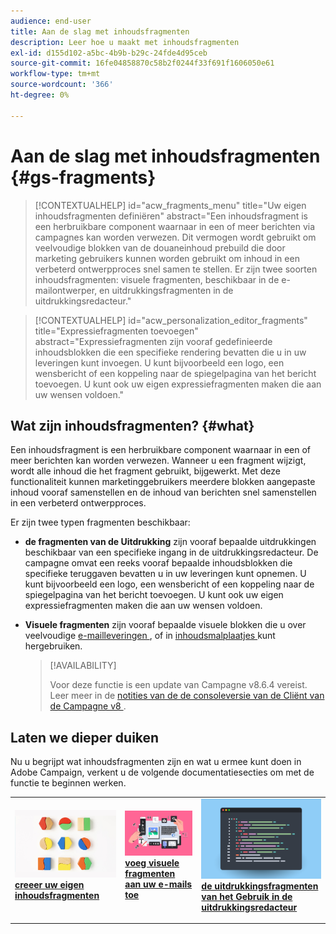 ```yaml
---
audience: end-user
title: Aan de slag met inhoudsfragmenten
description: Leer hoe u maakt met inhoudsfragmenten
exl-id: d155d102-a5bc-4b9b-b29c-24fde4d95ceb
source-git-commit: 16fe04858870c58b2f0244f33f691f1606050e61
workflow-type: tm+mt
source-wordcount: '366'
ht-degree: 0%

---
```


# Aan de slag met inhoudsfragmenten {#gs-fragments}

>[!CONTEXTUALHELP]
>id="acw_fragments_menu"
>title="Uw eigen inhoudsfragmenten definiëren"
>abstract="Een inhoudsfragment is een herbruikbare component waarnaar in een of meer berichten via campagnes kan worden verwezen. Dit vermogen wordt gebruikt om veelvoudige blokken van de douaneinhoud prebuild die door marketing gebruikers kunnen worden gebruikt om inhoud in een verbeterd ontwerpproces snel samen te stellen. Er zijn twee soorten inhoudsfragmenten: visuele fragmenten, beschikbaar in de e-mailontwerper, en uitdrukkingsfragmenten in de uitdrukkingsredacteur."

>[!CONTEXTUALHELP]
>id="acw_personalization_editor_fragments"
>title="Expressiefragmenten toevoegen"
>abstract="Expressiefragmenten zijn vooraf gedefinieerde inhoudsblokken die een specifieke rendering bevatten die u in uw leveringen kunt invoegen. U kunt bijvoorbeeld een logo, een wensbericht of een koppeling naar de spiegelpagina van het bericht toevoegen. U kunt ook uw eigen expressiefragmenten maken die aan uw wensen voldoen."

## Wat zijn inhoudsfragmenten? {#what}

Een inhoudsfragment is een herbruikbare component waarnaar in een of meer berichten kan worden verwezen. Wanneer u een fragment wijzigt, wordt alle inhoud die het fragment gebruikt, bijgewerkt. Met deze functionaliteit kunnen marketinggebruikers meerdere blokken aangepaste inhoud vooraf samenstellen en de inhoud van berichten snel samenstellen in een verbeterd ontwerpproces.

Er zijn twee typen fragmenten beschikbaar:

* **de fragmenten van de Uitdrukking** zijn vooraf bepaalde uitdrukkingen beschikbaar van een specifieke ingang in de uitdrukkingsredacteur. De campagne omvat een reeks vooraf bepaalde inhoudsblokken die specifieke teruggaven bevatten u in uw leveringen kunt opnemen. U kunt bijvoorbeeld een logo, een wensbericht of een koppeling naar de spiegelpagina van het bericht toevoegen. U kunt ook uw eigen expressiefragmenten maken die aan uw wensen voldoen.

* **Visuele fragmenten** zijn vooraf bepaalde visuele blokken die u over veelvoudige [ e-mailleveringen ](../email/get-started-email-designer.md), of in [ inhoudsmalplaatjes ](../content/use-email-templates.md) kunt hergebruiken.

  >[!AVAILABILITY]
  >
  >Voor deze functie is een update van Campagne v8.6.4 vereist. Leer meer in de [ notities van de de consoleversie van de Cliënt van de Campagne v8 ](https://experienceleague.adobe.com/en/docs/campaign/campaign-v8/releases/release-notes).

## Laten we dieper duiken

Nu u begrijpt wat inhoudsfragmenten zijn en wat u ermee kunt doen in Adobe Campaign, verkent u de volgende documentatiesecties om met de functie te beginnen werken.

<table style="table-layout:fixed"><tr style="border: 0;">
<td>
<a href="create-fragment.md">
<img alt="Uw eigen expressiefragmenten maken" src="assets/do-not-localize/create-fragment.png">
</a>
<div>
<a href="create-fragment.md"><strong> creeer uw eigen inhoudsfragmenten </strong></a>
</div>
<p>
</td>
<td>
<a href="use-visual-fragments.md">
<img alt="Visuele fragmenten toevoegen aan uw e-mails" src="assets/do-not-localize/visual.png">
</a>
<div><a href="use-visual-fragments.md"><strong> voeg visuele fragmenten aan uw e-mails toe </strong>
</div>
<p>
</td>
<td>
<a href="use-expression-fragments.md">
<img alt="Expressiefragmenten toevoegen aan de expressie-editor" src="assets/do-not-localize/expression.png">
</a>
<div>
<a href="use-expression-fragments.md"><strong> de uitdrukkingsfragmenten van het Gebruik in de uitdrukkingsredacteur </strong></a>
</div>
<p></td>
</tr></table>